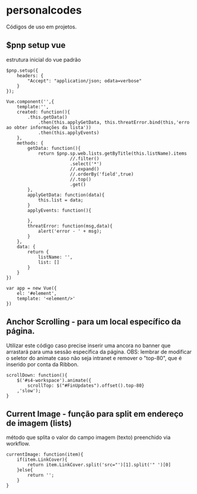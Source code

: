 # personalcodes
Códigos de uso em projetos.

## $pnp setup vue
estrutura inicial do vue padrão
```
$pnp.setup({
    headers: {
        "Accept": "application/json; odata=verbose"
    }
});

Vue.component('',{
	template:'',
	created: function(){
        .this.getData()
            .then(this.applyGetData, this.threatError.bind(this,'erro ao obter informações da lista'))
            .then(this.applyEvents)
	},
	methods: {
        getData: function(){
            return $pnp.sp.web.lists.getByTitle(this.listName).items
                        //.filter()
                        .select('*')
                        //.expand()
                        //.orderBy('field',true)
                        //.top()
                        .get()
        },
        applyGetData: function(data){
            this.list = data;
        }
        applyEvents: function(){

        },
        threatError: function(msg,data){
			alert('error - ' + msg);
		}
	},
	data: {
		return {
			listName: '',
			list: []
		}
	}
})

var app = new Vue({
    el: '#element',
    template: '<element/>'
})
```

## Anchor Scrolling - para um local específico da página.
Utilizar este código caso precise inserir uma ancora no banner que arrastará para uma sessão específica da página.
OBS: lembrar de modificar o seletor do animate caso não seja intranet e remover o "top-80", que é inserido por conta da Ribbon.
```
scrollDown: function(){
    $('#s4-workspace').animate({
        scrollTop: $("#FinUpdates").offset().top-80}
    ,'slow');
}
```

## Current Image - função para split em endereço de imagem (lists)
método que splita o valor do campo imagem (texto) preenchido via workflow.
```
currentImage: function(item){
    if(item.LinkCover){
        return item.LinkCover.split('src="')[1].split('" ')[0]
    }else{
        return '';
    }
}
```